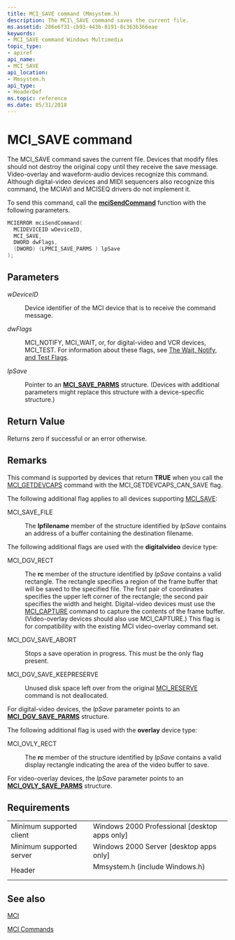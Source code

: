 ```yaml
---
title: MCI_SAVE command (Mmsystem.h)
description: The MCI\_SAVE command saves the current file.
ms.assetid: 286e6f31-cb93-443b-8191-8c363b366eae
keywords:
- MCI_SAVE command Windows Multimedia
topic_type:
- apiref
api_name:
- MCI_SAVE
api_location:
- Mmsystem.h
api_type:
- HeaderDef
ms.topic: reference
ms.date: 05/31/2018
---
```


# MCI\_SAVE command

The MCI\_SAVE command saves the current file. Devices that modify files should not destroy the original copy until they receive the save message. Video-overlay and waveform-audio devices recognize this command. Although digital-video devices and MIDI sequencers also recognize this command, the MCIAVI and MCISEQ drivers do not implement it.

To send this command, call the [**mciSendCommand**](https://msdn.microsoft.com/library/Dd757160(v=VS.85).aspx) function with the following parameters.


```C++
MCIERROR mciSendCommand(
  MCIDEVICEID wDeviceID, 
  MCI_SAVE, 
  DWORD dwFlags, 
  (DWORD) (LPMCI_SAVE_PARMS ) lpSave
);
```



## Parameters

<dl> <dt>

<span id="wDeviceID"></span><span id="wdeviceid"></span><span id="WDEVICEID"></span>*wDeviceID*
</dt> <dd>

Device identifier of the MCI device that is to receive the command message.

</dd> <dt>

<span id="dwFlags"></span><span id="dwflags"></span><span id="DWFLAGS"></span>*dwFlags*
</dt> <dd>

MCI\_NOTIFY, MCI\_WAIT, or, for digital-video and VCR devices, MCI\_TEST. For information about these flags, see [The Wait, Notify, and Test Flags](the-wait-notify-and-test-flags.md).

</dd> <dt>

<span id="lpSave"></span><span id="lpsave"></span><span id="LPSAVE"></span>*lpSave*
</dt> <dd>

Pointer to an [**MCI\_SAVE\_PARMS**](mci-save-parms.md) structure. (Devices with additional parameters might replace this structure with a device-specific structure.)

</dd> </dl>

## Return Value

Returns zero if successful or an error otherwise.

## Remarks

This command is supported by devices that return **TRUE** when you call the [MCI\_GETDEVCAPS](mci-getdevcaps.md) command with the MCI\_GETDEVCAPS\_CAN\_SAVE flag.

The following additional flag applies to all devices supporting [MCI\_SAVE](https://docs.microsoft.com/windows):

<dl> <dt>

<span id="MCI_SAVE_FILE"></span><span id="mci_save_file"></span>MCI\_SAVE\_FILE
</dt> <dd>

The **lpfilename** member of the structure identified by *lpSave* contains an address of a buffer containing the destination filename.

</dd> </dl>

The following additional flags are used with the **digitalvideo** device type:

<dl> <dt>

<span id="MCI_DGV_RECT"></span><span id="mci_dgv_rect"></span>MCI\_DGV\_RECT
</dt> <dd>

The **rc** member of the structure identified by *lpSave* contains a valid rectangle. The rectangle specifies a region of the frame buffer that will be saved to the specified file. The first pair of coordinates specifies the upper left corner of the rectangle; the second pair specifies the width and height. Digital-video devices must use the [MCI\_CAPTURE](mci-capture.md) command to capture the contents of the frame buffer. (Video-overlay devices should also use MCI\_CAPTURE.) This flag is for compatibility with the existing MCI video-overlay command set.

</dd> <dt>

<span id="MCI_DGV_SAVE_ABORT"></span><span id="mci_dgv_save_abort"></span>MCI\_DGV\_SAVE\_ABORT
</dt> <dd>

Stops a save operation in progress. This must be the only flag present.

</dd> <dt>

<span id="MCI_DGV_SAVE_KEEPRESERVE"></span><span id="mci_dgv_save_keepreserve"></span>MCI\_DGV\_SAVE\_KEEPRESERVE
</dt> <dd>

Unused disk space left over from the original [MCI\_RESERVE](mci-reserve.md) command is not deallocated.

</dd> </dl>

For digital-video devices, the *lpSave* parameter points to an [**MCI\_DGV\_SAVE\_PARMS**](/windows/desktop/api/Digitalv/ns-digitalv-mci_dgv_save_parmsa) structure.

The following additional flag is used with the **overlay** device type:

<dl> <dt>

<span id="MCI_OVLY_RECT"></span><span id="mci_ovly_rect"></span>MCI\_OVLY\_RECT
</dt> <dd>

The **rc** member of the structure identified by *lpSave* contains a valid display rectangle indicating the area of the video buffer to save.

</dd> </dl>

For video-overlay devices, the *lpSave* parameter points to an [**MCI\_OVLY\_SAVE\_PARMS**](https://msdn.microsoft.com/library/Dd743447(v=VS.85).aspx) structure.

## Requirements



|                                     |                                                                                                           |
|-------------------------------------|-----------------------------------------------------------------------------------------------------------|
| Minimum supported client<br/> | Windows 2000 Professional \[desktop apps only\]<br/>                                                |
| Minimum supported server<br/> | Windows 2000 Server \[desktop apps only\]<br/>                                                      |
| Header<br/>                   | <dl> <dt>Mmsystem.h (include Windows.h)</dt> </dl> |



## See also

<dl> <dt>

[MCI](mci.md)
</dt> <dt>

[MCI Commands](mci-commands.md)
</dt> </dl>

 

 





